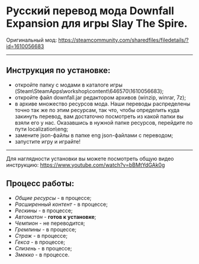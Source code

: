 # Русский перевод мода Downfall Expansion для игры Slay The Spire.
Оригинальный мод: https://steamcommunity.com/sharedfiles/filedetails/?id=1610056683
***
## Инструкция по установке:
* откройте папку с модами в каталоге игры (Steam\SteamApps\workshop\content\646570\1610056683);
* откройте файл downfall.jar редактором архивов (winzip, winrar, 7z);
* в архиве множество ресурсов мода. Наши переводы распределены точно так же по этим ресурсам, так что, чтобы определить куда закинуть перевод, вам достаточно посмотреть из какой папки вы взяли его у нас. Оказавшись в нужной папке ресурсов, перейдите по пути localization\eng;
* замените json-файлы в папке eng json-файлами с переводом; 
* запустите игру и играйте!
***
Для наглядности установки вы можете посмотреть общую видео инструкцию: https://www.youtube.com/watch?v=bBMtYdGAk0g
## Процесс работы:
* *Общие ресурсы* - в процессе;
* *Расширенный контент* - в процессе;
* *Рескины* - в процессе;
* *Автоматон* - **готов к установке**;
* *Чемпион* - не переводится;
* *Гремлины* - в процессе;
* *Страж* - в процессе;
* *Гекса* - в процессе;
* *Слизень* - в процессе;
* *Змекко* - в процессе.
